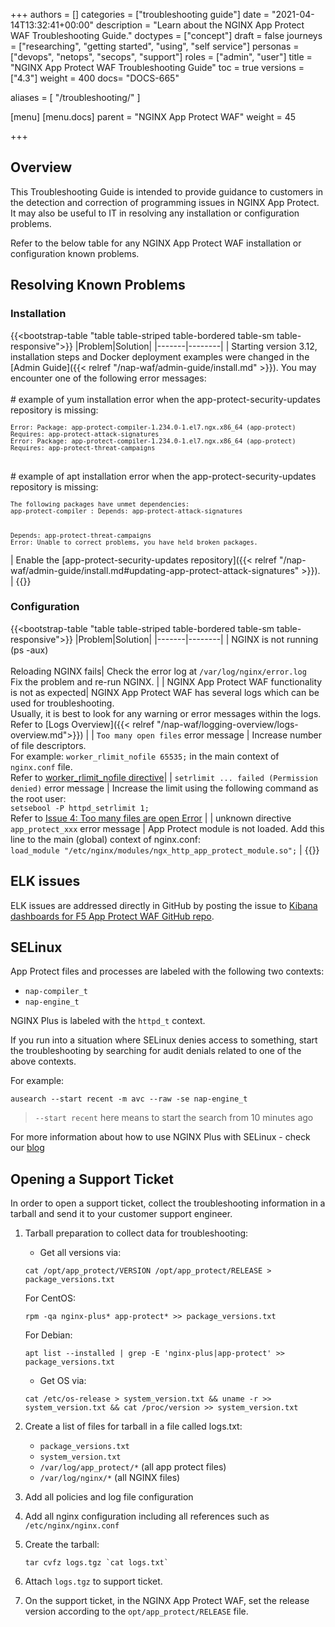 +++
authors = []
categories = ["troubleshooting guide"]
date = "2021-04-14T13:32:41+00:00"
description = "Learn about the NGINX App Protect WAF Troubleshooting Guide."
doctypes = ["concept"]
draft = false
journeys = ["researching", "getting started", "using", "self service"]
personas = ["devops", "netops", "secops", "support"]
roles = ["admin", "user"]
title = "NGINX App Protect WAF Troubleshooting Guide"
toc = true
versions = ["4.3"]
weight = 400
docs= "DOCS-665"

aliases = [
  "/troubleshooting/"
]

[menu]
  [menu.docs]
    parent = "NGINX App Protect WAF"
    weight = 45

+++

## Overview

This Troubleshooting Guide is intended to provide guidance to customers in the detection and correction of programming issues in NGINX App Protect. It may also be useful to IT in resolving any installation or configuration problems. <br>

Refer to the below table for any NGINX App Protect WAF installation or configuration known problems.

## Resolving Known Problems

### Installation

{{<bootstrap-table "table table-striped table-bordered table-sm table-responsive">}}
|Problem|Solution|
|-------|--------|
| Starting version 3.12, installation steps and Docker deployment examples were changed in the [Admin Guide]({{< relref "/nap-waf/admin-guide/install.md" >}}). You may encounter one of the following error messages:<br><br># example of yum installation error when the app-protect-security-updates repository is missing:<br><pre><code>`Error: Package: app-protect-compiler-1.234.0-1.el7.ngx.x86_64 (app-protect)`<br>`Requires: app-protect-attack-signatures`<br>`Error: Package: app-protect-compiler-1.234.0-1.el7.ngx.x86_64 (app-protect)`<br>`Requires: app-protect-threat-campaigns`</code></pre><br># example of apt installation error when the app-protect-security-updates repository is missing:<br><pre><code>`The following packages have unmet dependencies:`<br>`app-protect-compiler : Depends: app-protect-attack-signatures`<br> &nbsp; &nbsp; &nbsp; &nbsp; &nbsp; &nbsp; &nbsp; &nbsp; &nbsp; &nbsp; &nbsp; `Depends: app-protect-threat-campaigns`<br>`Error: Unable to correct problems, you have held broken packages.`</pre></code>| Enable the [app-protect-security-updates repository]({{< relref "/nap-waf/admin-guide/install.md#updating-app-protect-attack-signatures" >}}). |
{{</bootstrap-table>}}

### Configuration

{{<bootstrap-table "table table-striped table-bordered table-sm table-responsive">}}
|Problem|Solution|
|-------|--------|
| NGINX is not running (ps -aux)<br><br> Reloading NGINX fails| Check the error log at `/var/log/nginx/error.log`<br>Fix the problem and re-run NGINX. | 
| NGINX App Protect WAF functionality is not as expected| NGINX App Protect WAF has several logs which can be used for troubleshooting. <br> Usually, it is best to look for any warning or error messages within the logs. <br> Refer to [Logs Overview]({{< relref  "/nap-waf/logging-overview/logs-overview.md">}}) |
| `Too many open files` error message | Increase number of file descriptors. <br> For example: `worker_rlimit_nofile 65535;` in the main context of `nginx.conf` file. <br> Refer to [worker_rlimit_nofile directive](https://www.nginx.com/blog/using-nginx-plus-with-selinux/#Issue-4:-%3Ccode%3EToo-many-files-are-open%3C/code%3E-Error)|
| `setrlimit ... failed (Permission denied)` error message | Increase the limit using the following command as the root user:<br> `setsebool -P httpd_setrlimit 1;` <br> Refer to [Issue 4: Too many files are open Error](https://www.nginx.com/blog/using-nginx-plus-with-selinux/#Issue-4:-%3Ccode%3EToo-many-files-are-open%3C/code%3E-Error) |
| unknown directive `app_protect_xxx` error message  | App Protect module is not loaded. Add this line to the main (global) context of nginx.conf:<br>`load_module "/etc/nginx/modules/ngx_http_app_protect_module.so";`  |
{{</bootstrap-table>}}

## ELK issues

ELK issues are addressed directly in GitHub by posting the issue to [Kibana dashboards for F5 App Protect WAF GitHub repo](https://github.com/464d41/f5-waf-elk-dashboards).

## SELinux
App Protect files and processes are labeled with the following two contexts:
* `nap-compiler_t`
* `nap-engine_t`

NGINX Plus is labeled with the `httpd_t` context.

If you run into a situation where SELinux denies access to something, start the troubleshooting by searching for audit denials related to one of the above contexts.

For example:
~~~
ausearch --start recent -m avc --raw -se nap-engine_t
~~~

> `--start recent` here means to start the search from 10 minutes ago

For more information about how to use NGINX Plus with SELinux - check our [blog](https://www.nginx.com/blog/using-nginx-plus-with-selinux/)

## Opening a Support Ticket

In order to open a support ticket, collect the troubleshooting information in a tarball and send it to your customer support engineer.

 1. Tarball preparation to collect data for troubleshooting:
     - Get all versions via:
     ```
     cat /opt/app_protect/VERSION /opt/app_protect/RELEASE > package_versions.txt
     ```

     For CentOS:
     ```
     rpm -qa nginx-plus* app-protect* >> package_versions.txt
     ```

     For Debian:
     ```
     apt list --installed | grep -E 'nginx-plus|app-protect' >> package_versions.txt
     ```

     - Get OS via:
     ```
     cat /etc/os-release > system_version.txt && uname -r >> system_version.txt && cat /proc/version >> system_version.txt
     ```

 2. Create a list of files for tarball in a file called logs.txt:
     - `package_versions.txt`
     - `system_version.txt`
     - `/var/log/app_protect/*` (all app protect files)
     - `/var/log/nginx/*` (all NGINX files)

 3. Add all policies and log file configuration

 4. Add all nginx configuration including all references such as `/etc/nginx/nginx.conf`

 5. Create the tarball:
     ```
     tar cvfz logs.tgz `cat logs.txt`
     ```

 6. Attach `logs.tgz` to support ticket.

 7. On the support ticket, in the NGINX App Protect WAF, set the release version according to the `opt/app_protect/RELEASE` file.
